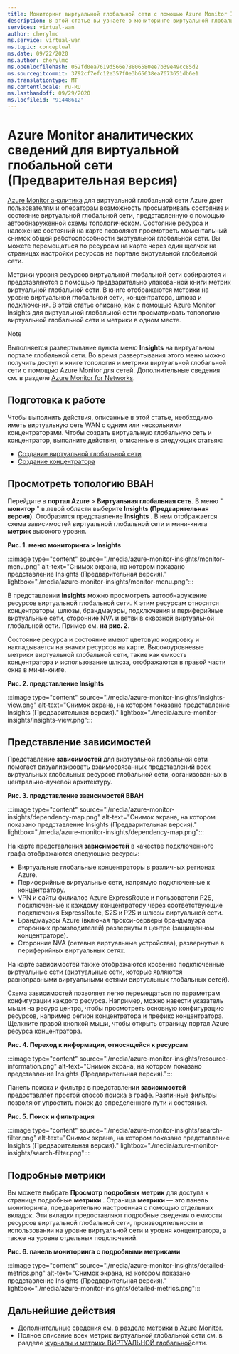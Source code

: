 ```yaml
---
title: Мониторинг виртуальной глобальной сети с помощью Azure Monitor Insights
description: В этой статье вы узнаете о мониторинге виртуальной глобальной сети Azure с помощью Azure Monitor Insights.
services: virtual-wan
author: cherylmc
ms.service: virtual-wan
ms.topic: conceptual
ms.date: 09/22/2020
ms.author: cherylmc
ms.openlocfilehash: 052fd0ea7619d566e78806580ee7b39e49cc85d2
ms.sourcegitcommit: 3792cf7efc12e357f0e3b65638ea7673651db6e1
ms.translationtype: MT
ms.contentlocale: ru-RU
ms.lasthandoff: 09/29/2020
ms.locfileid: "91448612"
---
```

# <a name="azure-monitor-insights-for-virtual-wan-preview"></a>Azure Monitor аналитических сведений для виртуальной глобальной сети (Предварительная версия)

[Azure Monitor аналитика](../azure-monitor/insights/network-insights-overview.md) для виртуальной глобальной сети Azure дает пользователям и операторам возможность просматривать состояние и состояние виртуальной глобальной сети, представленную с помощью автообнаруженной схемы топологическом. Состояние ресурса и наложение состояний на карте позволяют просмотреть моментальный снимок общей работоспособности виртуальной глобальной сети. Вы можете перемещаться по ресурсам на карте через один щелчок на страницах настройки ресурсов на портале виртуальной глобальной сети.

Метрики уровня ресурсов виртуальной глобальной сети собираются и представляются с помощью предварительно упакованной книги метрик виртуальной глобальной сети. В книге отображаются метрики на уровне виртуальной глобальной сети, концентратора, шлюза и подключения. В этой статье описано, как с помощью Azure Monitor Insights для виртуальной глобальной сети просматривать топологию виртуальной глобальной сети и метрики в одном месте.

> [!NOTE]
> Выполняется развертывание пункта меню **Insights** на виртуальном портале глобальной сети. Во время развертывания этого меню можно получить доступ к книге топология и метрики виртуальной глобальной сети с помощью Azure Monitor для сетей. Дополнительные сведения см. в разделе [Azure Monitor for Networks](../azure-monitor/insights/network-insights-overview.md). 
>

## <a name="before-you-begin"></a>Подготовка к работе

Чтобы выполнить действия, описанные в этой статье, необходимо иметь виртуальную сеть WAN с одним или несколькими концентраторами. Чтобы создать виртуальную глобальную сеть и концентратор, выполните действия, описанные в следующих статьях:

* [Создание виртуальной глобальной сети](virtual-wan-site-to-site-portal.md#openvwan)
* [Создание концентратора](virtual-wan-site-to-site-portal.md#hub)

## <a name="view-vwan-topology"></a><a name="topology"></a>Просмотреть топологию ВВАН

Перейдите в **портал Azure**  >  **Виртуальная глобальная сеть**. В меню " **монитор** " в левой области выберите **Insights (Предварительная версия)**. Отобразится представление **Insights** . В нем отображается схема зависимостей виртуальной глобальной сети и мини-книга **метрик** высокого уровня.

**Рис. 1. меню мониторинга > Insights**

:::image type="content" source="./media/azure-monitor-insights/monitor-menu.png" alt-text="Снимок экрана, на котором показано представление Insights (Предварительная версия)." lightbox="./media/azure-monitor-insights/monitor-menu.png":::

В представлении **Insights** можно просмотреть автообнаружение ресурсов виртуальной глобальной сети. К этим ресурсам относятся концентраторы, шлюзы, брандмауэры, подключения и периферийные виртуальные сети, сторонние NVA и ветви в сквозной виртуальной глобальной сети. Пример см. **на рис. 2**.

Состояние ресурса и состояние имеют цветовую кодировку и накладывается на значки ресурсов на карте. Высокоуровневые метрики виртуальной глобальной сети, такие как емкость концентратора и использование шлюза, отображаются в правой части окна в мини-книге.

**Рис. 2. представление Insights**

:::image type="content" source="./media/azure-monitor-insights/insights-view.png" alt-text="Снимок экрана, на котором показано представление Insights (Предварительная версия)." lightbox="./media/azure-monitor-insights/insights-view.png":::

## <a name="dependency-view"></a><a name="dependency"></a>Представление зависимостей

Представление **зависимостей** для виртуальной глобальной сети помогает визуализировать взаимосвязанных представлений всех виртуальных глобальных ресурсов глобальной сети, организованных в центрально-лучевой архитектуру.

**Рис. 3. представление зависимостей ВВАН**

:::image type="content" source="./media/azure-monitor-insights/dependency-map.png" alt-text="Снимок экрана, на котором показано представление Insights (Предварительная версия)." lightbox="./media/azure-monitor-insights/dependency-map.png":::

На карте представления **зависимостей** в качестве подключенного графа отображаются следующие ресурсы:

* Виртуальные глобальные концентраторы в различных регионах Azure.
* Периферийные виртуальные сети, напрямую подключенные к концентратору.
* VPN и сайты филиалов Azure ExpressRoute и пользователи P2S, подключенные к каждому концентратору через соответствующие подключения ExpressRoute, S2S и P2S и шлюзы виртуальной сети.
* Брандмауэры Azure (включая прокси-серверы брандмауэра сторонних производителей) развернуты в центре (защищенном концентраторе).
* Сторонние NVA (сетевые виртуальные устройства), развернутые в периферийных виртуальных сетях.

На карте зависимостей также отображаются косвенно подключенные виртуальные сети (виртуальные сети, которые являются равноправными виртуальными сетями виртуальных глобальных сетей).

Схема зависимостей позволяет легко перемещаться по параметрам конфигурации каждого ресурса. Например, можно навести указатель мыши на ресурс центра, чтобы просмотреть основную конфигурацию ресурсов, например регион концентратора и префикс концентратора. Щелкните правой кнопкой мыши, чтобы открыть страницу портал Azure ресурса концентратора.

**Рис. 4. Переход к информации, относящейся к ресурсам**

:::image type="content" source="./media/azure-monitor-insights/resource-information.png" alt-text="Снимок экрана, на котором показано представление Insights (Предварительная версия).":::

Панель поиска и фильтра в представлении **зависимостей** предоставляет простой способ поиска в графе. Различные фильтры позволяют упростить поиск до определенного пути и состояния.

**Рис. 5. Поиск и фильтрация**

:::image type="content" source="./media/azure-monitor-insights/search-filter.png" alt-text="Снимок экрана, на котором показано представление Insights (Предварительная версия)." lightbox="./media/azure-monitor-insights/search-filter.png":::

## <a name="detailed-metrics"></a><a name="detailed"></a>Подробные метрики

Вы можете выбрать **Просмотр подробных метрик** для доступа к странице подробные **метрики** . Страница **метрики** — это панель мониторинга, предварительно настроенная с помощью отдельных вкладок. Эти вкладки предоставляют подробные сведения о емкости ресурсов виртуальной глобальной сети, производительности и использовании на уровне виртуальной сети и уровня концентратора, а также на уровне отдельных подключений.

**Рис. 6. панель мониторинга с подробными метриками**

:::image type="content" source="./media/azure-monitor-insights/detailed-metrics.png" alt-text="Снимок экрана, на котором показано представление Insights (Предварительная версия)." lightbox="./media/azure-monitor-insights/detailed-metrics.png":::

## <a name="next-steps"></a>Дальнейшие действия

* Дополнительные сведения см. [в разделе метрики в Azure Monitor](../azure-monitor/platform/data-platform-metrics.md).
* Полное описание всех метрик виртуальной глобальной сети см. в разделе [журналы и метрики ВИРТУАЛЬНОЙ глобальной](logs-metrics.md)сети.
